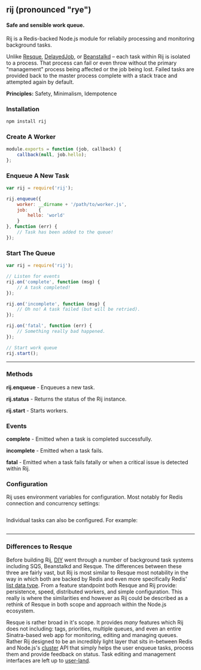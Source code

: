## rij (pronounced "rye")
#### Safe and sensible work queue.

Rij is a Redis-backed Node.js module for reliabily processing and monitoring background tasks.

Unlike [Resque](https://github.com/resque/resque), [DelayedJob](https://github.com/tobi/delayed_job), or [Beanstalkd](http://kr.github.io/beanstalkd/) – each task within Rij is isolated to a process. That process can fail or even throw without the primary "management" process being affected or the job being lost. Failed tasks are provided back to the master process complete with a stack trace and attempted again by default.

**Principles:** Safety, Minimalism, Idempotence

### Installation
```bash
npm install rij
```

### Create A Worker
```javascript
module.exports = function (job, callback) {
    callback(null, job.hello);
};
```

### Enqueue A New Task
```javascript
var rij = require('rij');

rij.enqueue({
    worker: __dirname + '/path/to/worker.js',
    job:    {
        hello: 'world'
    }
}, function (err) {
    // Task has been added to the queue!
});
```

### Start The Queue
```javascript
var rij = require('rij');

// Listen for events
rij.on('complete', function (msg) {
    // A task completed!
});

rij.on('incomplete', function (msg) {
    // Oh no! A task failed (but will be retried).
});

rij.on('fatal', function (err) {
    // Something really bad happened.
});

// Start work queue
rij.start();
```

---

### Methods
**rij.enqueue** - Enqueues a new task.

**rij.status** - Returns the status of the Rij instance.

**rij.start** - Starts workers.


### Events
**complete** - Emitted when a task is completed successfully.

**incomplete** - Emitted when a task fails.

**fatal** - Emitted when a task fails fatally or when a critical issue is detected within Rij.


### Configuration
Rij uses environment variables for configuration. Most notably for Redis connection and concurrency settings:
```bash

```

Individual tasks can also be configured. For example:
```javascript

```

---

### Differences to Resque
Before building Rij, [DIY](https://diy.org) went through a number of background task systems including SQS, Beanstalkd and Resque. The differences between these three are fairly vast, but Rij is most similar to Resque most notability in the way in which both are backed by Redis and even more specifically Redis' [list data type](http://redis.io/topics/data-types). From a feature standpoint both Resque and Rij provide: persistence, speed, distributed workers, and simple configuration. This really is where the similarities end however as Rij could be described as a rethink of Resque in both scope and approach within the Node.js ecosystem.

Resque is rather broad in it's scope. It provides *many* features which Rij does not including: tags, priorities, multiple queues, and even an entire Sinatra-based web app for monitoring, editing and managing queues. Rather Rij designed to be an incredibly light layer that sits in-between Redis and Node.js's [cluster](http://nodejs.org/api/cluster.html) API that simply helps the user enqueue tasks, process them and provide feedback on status. Task editing and management interfaces are left up to [user-land](https://npmjs.org).